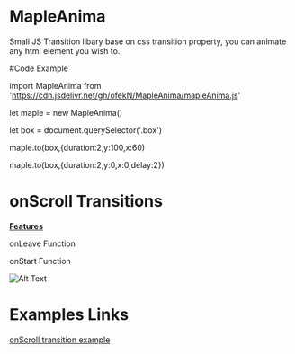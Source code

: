 # MapleAnima
Small JS Transition libary base on css transition property, you can animate any html element you wish to.









#Code Example

import MapleAnima from 'https://cdn.jsdelivr.net/gh/ofekN/MapleAnima/mapleAnima.js'

let maple = new MapleAnima()

let box = document.querySelector('.box')

maple.to(box,{duration:2,y:100,x:60)

maple.to(box,{duration:2,y:0,x:0,delay:2})


<h1>onScroll Transitions</h1>
<p style="text-decoration:underline;font-weight:700;">Features</p>
<p style="">onLeave Function</p>
<p style="">onStart Function</p>

![Alt Text](https://media.giphy.com/media/iYjeH7Z3OyY5EKBqBV/giphy.gif)


# Examples Links

<a href="https://codepen.io/OfekNakar/pen/Vwrorxy?editors=1011" target="_blank" >onScroll transition example</a>




